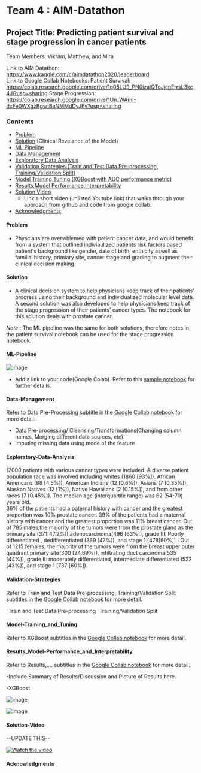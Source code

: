 # Team 4 : AIM-Datathon
## Project Title: Predicting patient survival and stage progression in cancer patients

Team Members: Vikram, Matthew, and Mira

Link to AIM Datathon: https://www.kaggle.com/c/aimdatathon2020/leaderboard <br>
Link to Google Collab Notebooks: 
Patient Survival: https://colab.research.google.com/drive/1q05LU9_PN0izalQToJjcnErrsL3kc4Ji?usp=sharing
Stage Progression: https://colab.research.google.com/drive/1Un_WAmI-dcFe0WXgzBgwtBaNMMdDyJEv?usp=sharing

### Contents

* [Problem](#Problem)
* [Solution](#Solution) (Clinical Revelance of the Model)
* [ML Pipeline](#ML-Pipeline)
* [Data Management](#Data-Management)
* [Exploratory Data Analysis](#Exploratory-Data-Analysis)
* [Validation Strategies (Train and Test Data Pre-processing, Training/Validation Split)](#Validation-Strategies)
* [Model Training,Tuning (XGBoost with AUC performance metric)](#Model-Training_and_Tuning)
* [Results,Model Performance,Interpretability](#Results_Model-Performance_and_Interpretability)
* [Solution Video](#Solution-Video)
  * Link a short video (unlisted Youtube link) that walks through your approach from github and code from google collab.
* [Acknowledgments](#acknowledgments)

#### Problem
- Physcians are overwhlemed with patient cancer data, and would benefit from a system that outlined indiviaulized patients risk factors based  patient's background like gender, date of birth, enthicity aswell as familial history, primiary site, cancer stage and grading to augment their clinical decision making. 

#### Solution
- A clinical decision system to help physicians keep track of their patients' progress using their background and individualized molecular level data. A second solution was also developed to help physicians keep track of the stage progression of their patients' cancer types. The notebook for this solution deals with prostate cancer.

*Note* : The ML pipeline was the same for both solutions, therefore notes in the patient survival notebook can be used for the stage progression notebook.

#### ML-Pipeline


![image](https://user-images.githubusercontent.com/42708529/104794121-a5d53100-5773-11eb-8bb9-e901b48b661e.png)
- Add a link to your code(Google Colab). Refer to this [sample notebook](https://colab.research.google.com/drive/1q05LU9_PN0izalQToJjcnErrsL3kc4Ji?usp=sharing) for further details.
#### Data-Management
Refer to Data Pre-Processing subtitle in the [Google Collab notebook](https://colab.research.google.com/drive/1q05LU9_PN0izalQToJjcnErrsL3kc4Ji?usp=sharing) for more detail. 
- Data Pre-processing/ Cleansing/Transformations(Changing column names, Merging different data sources, etc). 
- Imputing missing data using mode of the feature
#### Exploratory-Data-Analysis
(2000 patients with various cancer types were included. A diverse patient population race was involved including whites (1860 [93%]),  African Americans (88 [4.5%]), American Indians (12 [0.6%]), Asians (7 [0.35%]),  Alaskan Natives (12 [1%]), Native Hawaiians (2 [0.15%]), and from other races (7 [0.45%]). The median age (interquartile range) was 62 (54-70) years old.  
36% of the patients had a paternal history with cancer and the greatest proportion was 10% prostate cancer. 39% of the patients had a maternal history with cancer and the greatest proportion was 11% breast cancer. 
Out of 785 males,the majority of the tumors were from the prostate gland as the primary site (371[47.2%]),adenocarcinoma(496 [63%]), grade III: Poorly differentiated , dedifferentiated (369 [47%]), and stage 1 (478[60%]) . 
Out of 1215 females, the majority of the tumors were from the breast upper outer quadrant primary site(300 [24.69%]), infiltrating duct carcinoma(535 [44%]), grade II: moderately differentiated, intermediate differentiated (522 [43%]), and stage 1 (737 [60%]).

#### Validation-Strategies 
Refer to Train and Test Data Pre-processing, Training/Validation Split subtitles in the [Google Collab notebook](https://colab.research.google.com/drive/1q05LU9_PN0izalQToJjcnErrsL3kc4Ji?usp=sharing) for more detail. 

-Train and Test Data Pre-processing
-Training/Validation Split

#### Model-Training_and_Tuning
Refer to XGBoost subtitles in the [Google Collab notebook](https://colab.research.google.com/drive/1q05LU9_PN0izalQToJjcnErrsL3kc4Ji?usp=sharing) for more detail. 

#### Results_Model-Performance_and_Interpretability
Refer to Results,.... subtitles in the [Google Collab notebook](https://colab.research.google.com/drive/1q05LU9_PN0izalQToJjcnErrsL3kc4Ji?usp=sharing) for more detail. 

-Include Summary of Results/Discussion and Picture of Results here.

-XGBoost

![image](https://user-images.githubusercontent.com/42708529/104794191-04021400-5774-11eb-92f0-ba1e87fab068.png)

![image](https://user-images.githubusercontent.com/42708529/104794197-11b79980-5774-11eb-847f-1258cec7683d.png)

#### Solution-Video
--UPDATE THIS--

[![Watch the video](https://github.com/Code-and-Response/Liquid-Prep/blob/master/images/IBM-interview-video-image.png)](https://youtu.be/vOgCOoy_Bx0)


#### Acknowledgments
